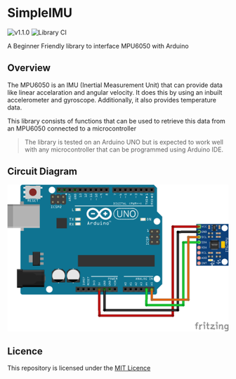 # SimpleIMU

![v1.1.0](https://img.shields.io/badge/Version-1.0.0-blue)
![Library CI](https://github.com/JoelJojoP/SimpleMPU/actions/workflows/libraryci.yml/badge.svg)

A Beginner Friendly library to interface MPU6050 with Arduino

## Overview

The MPU6050 is an IMU (Inertial Measurement Unit) that can provide data like linear accelaration and angular velocity. It does this by using an inbuilt accelerometer and gyroscope. Additionally, it also provides temperature data.

This library consists of functions that can be used to retrieve this data from an MPU6050 connected to a microcontroller

> The library is tested on an Arduino UNO but is expected to work well with any microcontroller that can be programmed using Arduino IDE.

## Circuit Diagram

![Circuit Diagram](/extras/circuit_diagram.png)

## Licence

This repository is licensed under the [MIT Licence](https://github.com/JoelJojoP/SimpleMPU/blob/main/LICENSE)